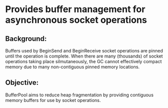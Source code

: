 Provides buffer management for asynchronous socket operations
=============================================================

Background:
-----------
Buffers used by BeginSend and BeginReceive socket operations are pinned until the operation is complete. When there are many (thousands) of socket operations taking place silmutaneously, the GC cannot effectively compact memory due to many non-contiguous pinned memory locations.

Objective:
----------
BufferPool aims to reduce heap fragmentation by providing contiguous memory buffers for use by socket operations. 